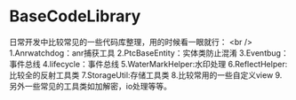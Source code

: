 # BaseCodeLibrary
日常开发中比较常见的一些代码库整理，用的时候看一眼就行： \<br /\>
1.Anrwatchdog：anr捕获工具
2.PtcBaseEntity：实体类防止混淆
3.Eventbug：事件总线
4.lifecycle：事件总线
5.WaterMarkHelper:水印处理
6.ReflectHelper:比较全的反射工具类
7.StorageUtil:存储工具类
8.比较常用的一些自定义view
9.另外一些常见的工具类如加解密，io处理等等。



